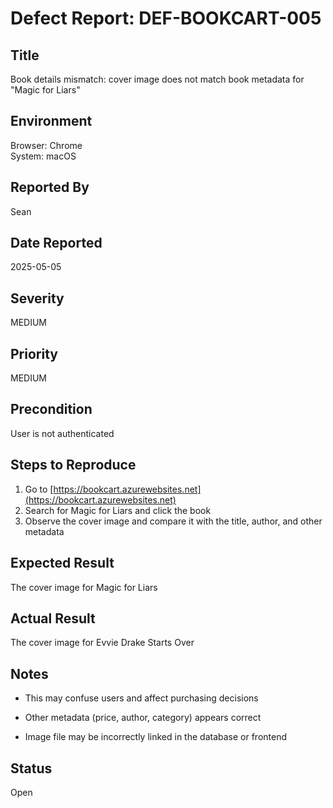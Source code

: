 # Defect Report: DEF-BOOKCART-005

## Title
Book details mismatch: cover image does not match book metadata for "Magic for Liars"

## Environment
Browser: Chrome  
System: macOS

## Reported By
Sean

## Date Reported
2025-05-05

## Severity
MEDIUM

## Priority
MEDIUM

## Precondition
User is not authenticated

## Steps to Reproduce
1. Go to [https://bookcart.azurewebsites.net](https://bookcart.azurewebsites.net)
2. Search for Magic for Liars and click the book
3. Observe the cover image and compare it with the title, author, and other metadata

## Expected Result
The cover image for Magic for Liars

## Actual Result
The cover image for Evvie Drake Starts Over

## Notes
- This may confuse users and affect purchasing decisions

- Other metadata (price, author, category) appears correct

- Image file may be incorrectly linked in the database or frontend

## Status
Open                                                                 